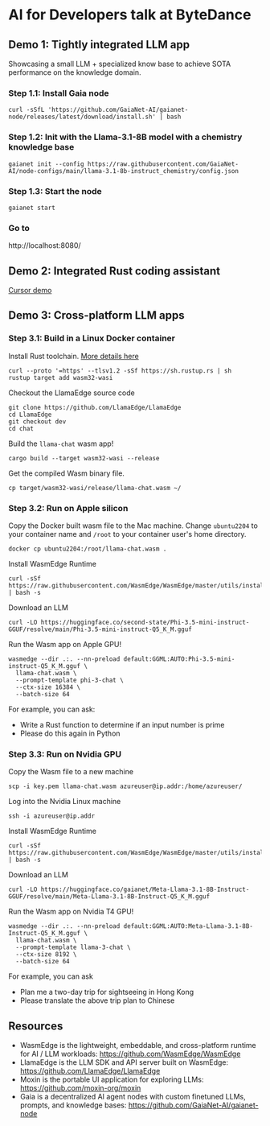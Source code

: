 # AI for Developers talk at ByteDance

## Demo 1: Tightly integrated LLM app

Showcasing a small LLM + specialized know base to achieve SOTA performance on the knowledge domain.

### Step 1.1: Install Gaia node

```
curl -sSfL 'https://github.com/GaiaNet-AI/gaianet-node/releases/latest/download/install.sh' | bash
```

### Step 1.2: Init with the Llama-3.1-8B model with a chemistry knowledge base

```
gaianet init --config https://raw.githubusercontent.com/GaiaNet-AI/node-configs/main/llama-3.1-8b-instruct_chemistry/config.json
```

### Step 1.3: Start the node

```
gaianet start
```

### Go to

http://localhost:8080/

## Demo 2: Integrated Rust coding assistant

[Cursor demo](https://youtu.be/Hf9zfjflP_0)

## Demo 3: Cross-platform LLM apps

### Step 3.1: Build in a Linux Docker container

Install Rust toolchain. [More details here](https://wasmedge.org/docs/develop/rust/setup)

```
curl --proto '=https' --tlsv1.2 -sSf https://sh.rustup.rs | sh
rustup target add wasm32-wasi
```

Checkout the LlamaEdge source code

```
git clone https://github.com/LlamaEdge/LlamaEdge
cd LlamaEdge
git checkout dev
cd chat
```

Build the `llama-chat` wasm app!

```
cargo build --target wasm32-wasi --release
```

Get the compiled Wasm binary file.

```
cp target/wasm32-wasi/release/llama-chat.wasm ~/
```

### Step 3.2: Run on Apple silicon

Copy the Docker built wasm file to the Mac machine. Change `ubuntu2204` to your container name and `/root` to your container user's home directory.

```
docker cp ubuntu2204:/root/llama-chat.wasm .
```

Install WasmEdge Runtime

```
curl -sSf https://raw.githubusercontent.com/WasmEdge/WasmEdge/master/utils/install_v2.sh | bash -s
```

Download an LLM

```
curl -LO https://huggingface.co/second-state/Phi-3.5-mini-instruct-GGUF/resolve/main/Phi-3.5-mini-instruct-Q5_K_M.gguf
```

Run the Wasm app on Apple GPU!

```
wasmedge --dir .:. --nn-preload default:GGML:AUTO:Phi-3.5-mini-instruct-Q5_K_M.gguf \
  llama-chat.wasm \
  --prompt-template phi-3-chat \
  --ctx-size 16384 \
  --batch-size 64
```

For example, you can ask:

* Write a Rust function to determine if an input number is prime
* Please do this again in Python

### Step 3.3: Run on Nvidia GPU

Copy the Wasm file to a new machine

```
scp -i key.pem llama-chat.wasm azureuser@ip.addr:/home/azureuser/
```

Log into the Nvidia Linux machine

```
ssh -i azureuser@ip.addr
```

Install WasmEdge Runtime

```
curl -sSf https://raw.githubusercontent.com/WasmEdge/WasmEdge/master/utils/install_v2.sh | bash -s
```

Download an LLM

```
curl -LO https://huggingface.co/gaianet/Meta-Llama-3.1-8B-Instruct-GGUF/resolve/main/Meta-Llama-3.1-8B-Instruct-Q5_K_M.gguf
```

Run the Wasm app on Nvidia T4 GPU!

```
wasmedge --dir .:. --nn-preload default:GGML:AUTO:Meta-Llama-3.1-8B-Instruct-Q5_K_M.gguf \
  llama-chat.wasm \
  --prompt-template llama-3-chat \
  --ctx-size 8192 \
  --batch-size 64
```

For example, you can ask

* Plan me a two-day trip for sightseeing in Hong Kong
* Please translate the above trip plan to Chinese

## Resources

* WasmEdge is the lightweight, embeddable, and cross-platform runtime for AI / LLM workloads: https://github.com/WasmEdge/WasmEdge
* LlamaEdge is the LLM SDK and API server built on WasmEdge: https://github.com/LlamaEdge/LlamaEdge
* Moxin is the portable UI application for exploring LLMs: https://github.com/moxin-org/moxin
* Gaia is a decentralized AI agent nodes with custom finetuned LLMs, prompts, and knowledge bases: https://github.com/GaiaNet-AI/gaianet-node

